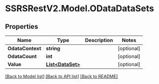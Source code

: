 # SSRSRestV2.Model.ODataDataSets

## Properties

Name | Type | Description | Notes
------------ | ------------- | ------------- | -------------
**OdataContext** | **string** |  | [optional] 
**OdataCount** | **int** |  | [optional] 
**Value** | [**List&lt;DataSet&gt;**](DataSet.md) |  | [optional] 

[[Back to Model list]](../../README.md#documentation-for-models) [[Back to API list]](../../README.md#documentation-for-api-endpoints) [[Back to README]](../../README.md)

